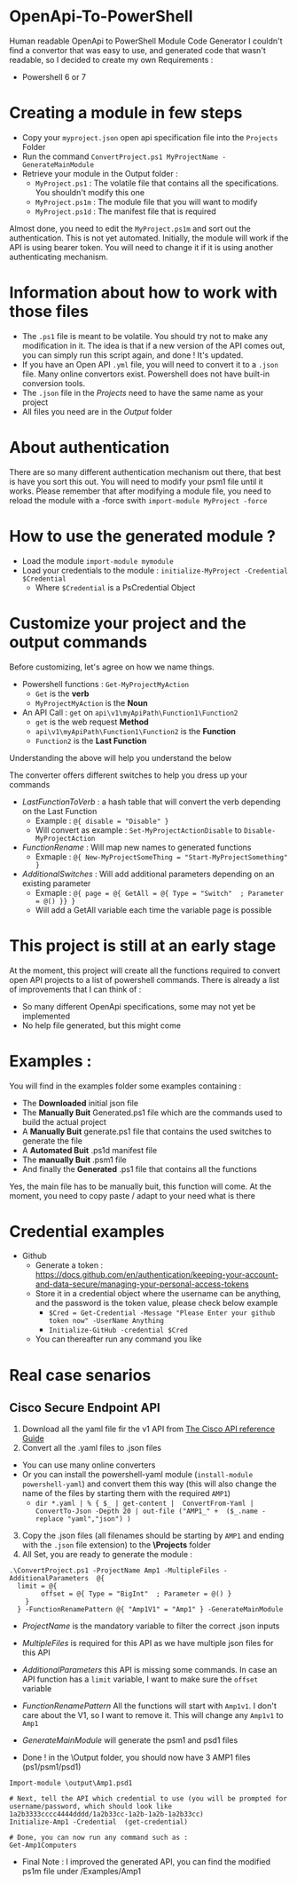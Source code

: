 # OpenApi-To-PowerShell
Human readable OpenApi to PowerShell Module Code Generator
I couldn't find a convertor that was easy to use, and generated code that wasn't readable, so I decided to create my own
Requirements :
* Powershell 6 or 7

# Creating a module in few steps
* Copy your `myproject.json` open api specification file into the `Projects` Folder
* Run the command `ConvertProject.ps1 MyProjectName -GenerateMainModule`
* Retrieve your module in the Output folder :
  * `MyProject.ps1` : The volatile file that contains all the specifications. You shouldn't modify this one
  * `MyProject.ps1m` : The module file that you will want to modify
  * `MyProject.ps1d` : The manifest file that is required

Almost done, you need to edit the `MyProject.ps1m` and sort out the authentication. This is not yet automated. Initially, the module will work if the API is using bearer token. You will need to change it if it is using another authenticating mechanism.

# Information about how to work with those files
* The `.ps1` file is meant to be volatile. You should try not to make any modification in it. The idea is that if a new version of the API comes out, you can simply run this script again, and done ! It's updated.
* If you have an Open API `.yml` file, you will need to convert it to a `.json` file. Many online convertors exist. Powershell does not have built-in conversion tools.
* The `.json` file in the *Projects*  need to have the same name as your project
* All files you need are in the *Output* folder

# About authentication
There are so many different authentication mechanism out there, that best is have you sort this out.
You will need to modify your psm1 file until it works. Please remember that after modifying a module file, you need to reload the module with a -force swith `import-module MyProject -force`

# How to use the generated module ?
* Load the module `import-module mymodule`
* Load your credentials to the module : `initialize-MyProject -Credential $Credential`
  * Where `$Credential` is a PsCredential Object

# Customize your project and the output commands
Before customizing, let's agree on how we name things.
* Powershell functions : `Get-MyProjectMyAction`
  * `Get` is the **verb**
  * `MyProjectMyAction` is the **Noun**
* An API Call : `get` on `api\v1\myApiPath\Function1\Function2`
  * `get` is the web request **Method**
  * `api\v1\myApiPath\Function1\Function2` is the **Function**
  * `Function2` is the **Last Function**

Understanding the above will help you understand the below

The converter offers different switches to help you dress up your commands
* *LastFunctionToVerb* : a hash table that will convert the verb depending on the Last Function
  * Example : `@{ disable = "Disable" }`
  * Will convert as example : `Set-MyProjectActionDisable` to `Disable-MyProjectAction`
* *FunctionRename* : Will map new names to generated functions
  * Exmaple : `@{ New-MyProjectSomeThing = "Start-MyProjectSomething" }`
* *AdditionalSwitches* : Will add additional parameters depending on an existing parameter
  * Exmaple : `@{ page = @{ GetAll = @{ Type = "Switch"  ; Parameter = @() }} }`
  * Will add a GetAll variable each time the variable page is possible

# This project is still at an early stage
At the moment, this project will create all the functions required to convert open API projects to a list of powershell commands.
There is already a list of improvements that I can think of :
* So many different OpenApi specifications, some may not yet be implemented
* No help file generated, but this might come


# Examples :
You will find in the examples folder some examples containing :
* The **Downloaded** initial json file
* The **Manually Buit** Generated.ps1 file which are the commands used to build the actual project
* A **Manually Buit** generate.ps1 file that contains the used switches to generate the file
* A **Automated Buit** .ps1d manifest file
* The **manually Buit** .psm1 file
* And finally the **Generated** .ps1 file that contains all the functions

Yes, the main file has to be manually buit, this function will come. At the moment, you need to copy paste / adapt to your need what is there

# Credential examples
* Github
  * Generate a token : https://docs.github.com/en/authentication/keeping-your-account-and-data-secure/managing-your-personal-access-tokens
  * Store it in a credential object where the username can be anything, and the password is the token value, please check below example
    * `$Cred = Get-Credential -Message "Please Enter your github token now" -UserName Anything`
    * `Initialize-GitHub -credential $Cred`
  * You can thereafter run any command you like

# Real case senarios
## Cisco Secure Endpoint API
1. Download all the yaml file fir the v1 API from [The Cisco API reference Guide](https://developer.cisco.com/docs/secure-endpoint/auditlog/)
2. Convert all the .yaml files to .json files
  * You can use many  online converters
  * Or you can install the powershell-yaml module (`install-module powershell-yaml`) and convert them this way (this will also change the name of the files by starting them with the required `AMP1`)
    * `dir *.yaml | % { $_ | get-content |  ConvertFrom-Yaml | ConvertTo-Json -Depth 20 | out-file ("AMP1_" +  ($_.name -replace "yaml","json") )`
3. Copy the .json files (all filenames should be starting by `AMP1` and ending with the `.json` file extension) to the **\Projects** folder
4. All Set, you are ready to generate the module :
```
.\ConvertProject.ps1 -ProjectName Amp1 -MultipleFiles -AdditionalParameters  @{
  limit = @{
        offset = @{ Type = "BigInt"  ; Parameter = @() }
    }
  } -FunctionRenamePattern @{ "Amp1V1" = "Amp1" } -GenerateMainModule
```
  * *ProjectName* is the mandatory variable to filter the correct .json inputs
  * *MultipleFiles* is required for this API as we have multiple json files for this API
  * *AdditionalParameters* this API is missing some commands. In case an API function has a `limit` variable, I want to make sure the `offset` variable
  * *FunctionRenamePattern* All the functions will start with `Amp1v1`. I don't care about the V1, so I want to remove it. This will change any  `Amp1v1` to  `Amp1`
  * *GenerateMainModule* will generate the psm1 and psd1 files

* Done ! in the \Output folder, you should now have 3 AMP1 files (ps1/psm1/psd1)
```
Import-module \output\Amp1.psd1

# Next, tell the API which credential to use (you will be prompted for username/password, which should look like 1a2b3333cccc4444dddd/1a2b33cc-1a2b-1a2b-1a2b33cc)
Initialize-Amp1 -Credential  (get-credential)

# Done, you can now run any command such as :
Get-Amp1Computers
```
* Final Note : I improved the generated API, you can find the modified ps1m file under /Examples/Amp1